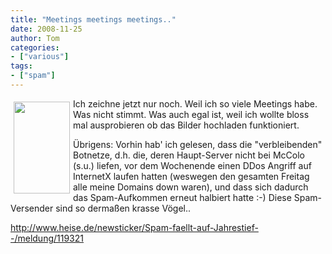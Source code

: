 ```yaml
---
title: "Meetings meetings meetings.."
date: 2008-11-25
author: Tom
categories:
- ["various"]
tags:
- ["spam"]
---
```

<img style="margin:5px;float:left" title="eva_ok_90" src="/blog/wp-content/uploads/2008/11/eva_ok_90.jpg" alt="" width="90" height="147" /> Ich zeichne jetzt nur noch. Weil ich so viele Meetings habe. Was nicht stimmt. Was auch egal ist, weil ich wollte bloss mal ausprobieren ob das Bilder hochladen funktioniert.

Übrigens: Vorhin hab' ich gelesen, dass die "verbleibenden" Botnetze, d.h. die, deren Haupt-Server nicht bei McColo (s.u.) liefen, vor dem Wochenende einen DDos Angriff auf InternetX laufen hatten (weswegen den gesamten Freitag alle meine Domains down waren), und dass sich dadurch das Spam-Aufkommen erneut halbiert hatte :-) Diese Spam-Versender sind so dermaßen krasse Vögel..

<a href="http://www.heise.de/newsticker/Spam-faellt-auf-Jahrestief--/meldung/119321" target="_blank">http://www.heise.de/newsticker/Spam-faellt-auf-Jahrestief--/meldung/119321</a>